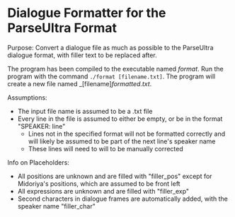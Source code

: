# Dialogue Formatter for the ParseUltra Format

Purpose: Convert a dialogue file as much as possible to the ParseUltra dialogue format, with filler text to be replaced after.

The program has been compiled to the executable named _format_. Run the program with the command `./format [filename.txt]`. The program will create a new file named _[filename]_formatted.txt_.

Assumptions:
* The input file name is assumed to be a .txt file
* Every line in the file is assumed to either be empty, or be in the format "SPEAKER: line"
    * Lines not in the specified format will not be formatted correctly and will likely be assumed to be part of the next line's speaker name
    * These lines will need to will to be manually corrected

Info on Placeholders:
* All positions are unknown and are filled with "filler_pos" except for Midoriya's positions, which are assumed to be front left
* All expressions are unknown and are filled with "filler_exp"
* Second characters in dialogue frames are automatically added, with the speaker name "filler_char"
